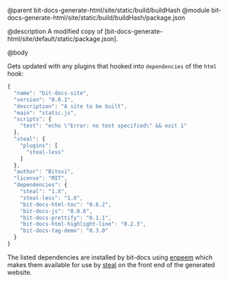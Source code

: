 @parent bit-docs-generate-html/site/static/build/buildHash
@module bit-docs-generate-html/site/static/build/buildHash/package.json

@description A modified copy of
[bit-docs-generate-html/site/default/static/package.json].

@body

Gets updated with any plugins that hooked into `dependencies` of the `html`
hook:

```js
{
  "name": "bit-docs-site",
  "version": "0.0.1",
  "description": "A site to be built",
  "main": "static.js",
  "scripts": {
    "test": "echo \"Error: no test specified\" && exit 1"
  },
  "steal": {
    "plugins": [
      "steal-less"
    ]
  },
  "author": "Bitovi",
  "license": "MIT",
  "dependencies": {
    "steal": "1.X",
    "steal-less": "1.X",
    "bit-docs-html-toc": "0.6.2",
    "bit-docs-js": "0.0.6",
    "bit-docs-prettify": "0.1.1",
    "bit-docs-html-highlight-line": "0.2.3",
    "bit-docs-tag-demo": "0.3.0"
  }
}
```

The listed dependencies are installed by bit-docs using
[enpeem](https://www.npmjs.com/package/enpeem) which makes them available for
use by [steal](https://stealjs.com/) on the front end of the generated
website.
